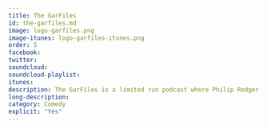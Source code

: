 ```yaml
---
title: The GarFiles
id: the-garfiles.md
image: logo-garfiles.png
image-itunes: logo-garfiles-itunes.png
order: 5
facebook: 
twitter: 
soundcloud: 
soundcloud-playlist: 
itunes: 
description: The GarFiles is a limited run podcast where Philip Rodger (Garfield expert) & John McInnes (Garfield novice) review 1 year of Garfield comics per episode.
long-description: 
category: Comedy
explicit: "Yes"
---
```

